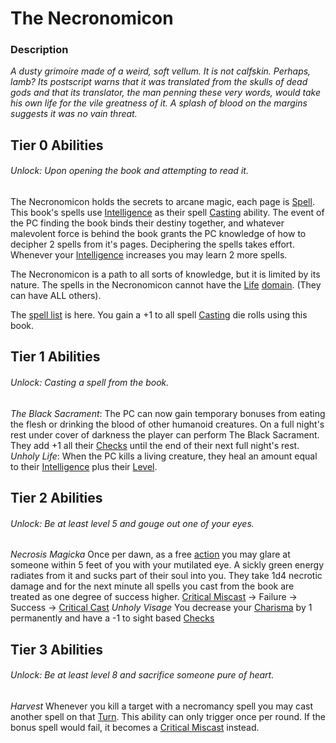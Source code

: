 # The Necronomicon

### Description
*A dusty grimoire made of a weird, soft vellum. It is not calfskin. Perhaps, lamb? Its postscript warns that it was translated from the skulls of dead gods and that its translator, the man penning these very words, would take his own life for the vile greatness of it. A splash of blood on the margins suggests it was no vain threat.*

## Tier 0 Abilities
###### Unlock: Upon opening the book and attempting to read it.
The Necronomicon holds the secrets to arcane magic, each page is [Spell](../../../../Magic/Spells/Spell%20Index.md). This book's spells use [Intelligence](../../../../Player%20Character%20Components/Chosen%20Statistics/Intelligence.md) as their spell [Casting](../../../../Magic/Casting%20Spells.md) ability. The event of the PC finding the book binds their destiny together, and whatever malevolent force is behind the book grants the PC knowledge of how to decipher 2 spells from it's pages. Deciphering the spells takes effort. Whenever your [Intelligence](../../../../Player%20Character%20Components/Chosen%20Statistics/Intelligence.md) increases you may learn 2 more spells. 

The Necronomicon is a path to all sorts of knowledge, but it is limited by its nature. The spells in the Necronomicon cannot have the [Life](../../../../Magic/Spell%20Domains/Life.md) [domain](../../../../Magic/Spell%20Domains/!Domain%20Index.md). (They can have ALL others).

The [spell list](../../../../Magic/Spells/Levelled/Spell%20Level%20Index.md) is here. You gain a +1 to all spell [Casting](../../../../Magic/Casting%20Spells.md) die rolls using this book. 
## Tier 1 Abilities
###### Unlock: Casting a spell from the book.
*The Black Sacrament*: 
	The PC can now gain temporary bonuses from eating the flesh or drinking the blood of other humanoid creatures. On a full night's rest under cover of darkness the player can perform The Black Sacrament. They add +1 all their [Checks](../../../../Game%20Structure/Check.md) until the end of their next full night's rest.
*Unholy Life*:
	When the PC kills a living creature, they heal an amount equal to their [Intelligence](../../../../Player%20Character%20Components/Chosen%20Statistics/Intelligence.md) plus their [Level](../../../../Player%20Character%20Components/Derived%20Statistics/Level.md).

## Tier 2 Abilities
###### Unlock: Be at least level 5 and gouge out one of your eyes.
*Necrosis Magicka*
	Once per dawn, as a free [action](../../../../Game%20Structure/Action.md) you may glare at someone within 5 feet of you with your mutilated eye. A sickly green energy radiates from it and sucks part of their soul into you. They take 1d4 necrotic damage and for the next minute all spells you cast from the book are treated as one degree of success higher.
		[Critical Miscast](../../../../Dice%20Rolls/Critical%20Miscast.md) -> Failure -> Success -> [Critical Cast](../../../../Dice%20Rolls/Critical%20Cast.md)
*Unholy Visage*
	You decrease your [Charisma](../../../../Player%20Character%20Components/Chosen%20Statistics/Charisma.md) by 1 permanently and have a -1 to sight based [Checks](../../../../Game%20Structure/Check.md) 

## Tier 3 Abilities
###### Unlock: Be at least level 8 and sacrifice someone pure of heart.
*Harvest*
	Whenever you kill a target with a necromancy spell you may cast another spell on that [Turn](../../../../Game%20Structure/Turn.md). This ability can only trigger once per round. If the bonus spell would fail, it becomes a [Critical Miscast](../../../../Dice%20Rolls/Critical%20Miscast.md) instead.